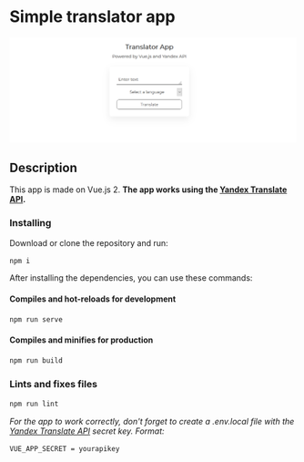 # Simple translator app

![Screenshot](https://github.com/quertc/translator-app/blob/master/preview.png)

## Description

This app is made on Vue.js 2.
**The app works using the [Yandex Translate API](https://yandex.ru/dev/translate/).**

### Installing

Download or clone the repository and run:

```cmd
npm i
```

After installing the dependencies, you can use these commands:

#### Compiles and hot-reloads for development

```cmd
npm run serve
```

#### Compiles and minifies for production

```cmd
npm run build
```

### Lints and fixes files

```cmd
npm run lint
```

_For the app to work correctly, don't forget to create a .env.local file with the [Yandex Translate API](https://translate.yandex.ru/developers/keys) secret key. Format:_

```env
VUE_APP_SECRET = yourapikey
```
